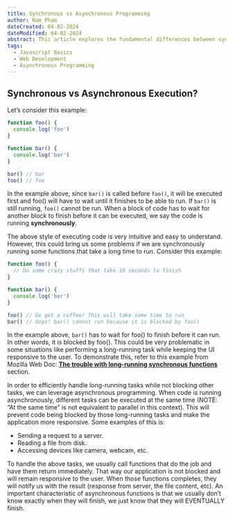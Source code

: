 ```yaml
---
title: Synchronous vs Asynchronous Programming
author: Nam Pham
dateCreated: 04-02-2024
dateModified: 04-02-2024
abstract: This article explores the fundamental differences between synchronous and asynchronous programming in JavaScript. We delve into how synchronous programming executes code sequentially, blocking subsequent tasks until the current one completes. In contrast, asynchronous programming allows tasks to execute concurrently, improving performance and responsiveness in applications. By understanding these concepts, developers can write more efficient and user-friendly JavaScript code.
tags:
  - Javascript Basics
  - Web Development
  - Asynchronous Programming
---
```


## Synchronous vs Asynchronous Execution?

Let’s consider this example:

```typescript
function foo() {
  console.log('foo')
}

function bar() {
  console.log('bar')
}

bar() // bar
foo() // foo
```

In the example above, since `bar()` is called before `foo()`, it will be executed first and foo() will have to wait until it finishes to be able to run. If `bar()` is still running, `foo()` cannot be run. When a block of code has to wait for another block to finish before it can be executed, we say the code is running **synchronously**.

The above style of executing code is very intuitive and easy to understand. However, this could bring us some problems if we are synchronously running some functions that take a long time to run. Consider this example:

```typescript
function foo() {
  // Do some crazy stuffs that take 10 seconds to finish
}

function bar() {
  console.log('bar')
}

foo() // Go get a coffee! This will take some time to run
bar() // Oops! bar() cannot run because it is blocked by foo()
```

In the example above, `bar()` has to wait for foo() to finish before it can run. In other words, it is blocked by foo(). This could be very problematic in some situations like performing a long-running task while keeping the UI responsive to the user. To demonstrate this, refer to this example from Mozilla Web Doc: **[The trouble with long-running synchronous functions](https://developer.mozilla.org/en-US/docs/Learn/JavaScript/Asynchronous/Introducing#the_trouble_with_long-running_synchronous_functions)** section.

In order to efficiently handle long-running tasks while not blocking other tasks, we can leverage asynchronous programming. When code is running asynchronously, different tasks can be executed at the same time (NOTE: “At the same time” is not equivalent to parallel in this context). This will prevent code being blocked by those long-running tasks and make the application more responsive. Some examples of this is:

- Sending a request to a server.
- Reading a file from disk.
- Accessing devices like camera, webcam, etc.

To handle the above tasks, we usually call functions that do the job and have them return immediately. That way our application is not blocked and will remain responsive to the user. When those functions completes, they will notify us with the result (response from server, the file content, etc). An important characteristic of asynchronous functions is that we usually don’t know exactly when they will finish, we just know that they will EVENTUALLY finish.
